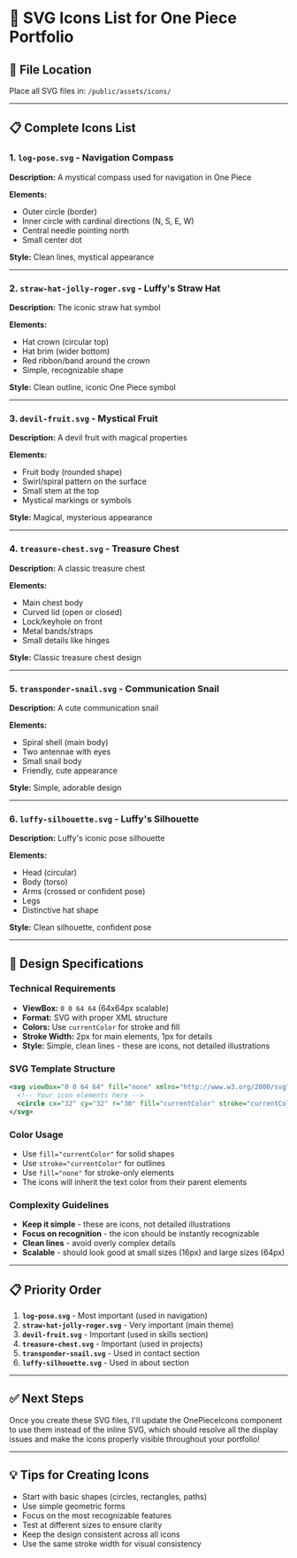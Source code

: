 # 🎨 SVG Icons List for One Piece Portfolio

## 📁 File Location
Place all SVG files in: `/public/assets/icons/`

---

## 📋 Complete Icons List

### 1. **`log-pose.svg`** - Navigation Compass
**Description:** A mystical compass used for navigation in One Piece

**Elements:**
- Outer circle (border)
- Inner circle with cardinal directions (N, S, E, W)
- Central needle pointing north
- Small center dot

**Style:** Clean lines, mystical appearance

---

### 2. **`straw-hat-jolly-roger.svg`** - Luffy's Straw Hat
**Description:** The iconic straw hat symbol

**Elements:**
- Hat crown (circular top)
- Hat brim (wider bottom)
- Red ribbon/band around the crown
- Simple, recognizable shape

**Style:** Clean outline, iconic One Piece symbol

---

### 3. **`devil-fruit.svg`** - Mystical Fruit
**Description:** A devil fruit with magical properties

**Elements:**
- Fruit body (rounded shape)
- Swirl/spiral pattern on the surface
- Small stem at the top
- Mystical markings or symbols

**Style:** Magical, mysterious appearance

---

### 4. **`treasure-chest.svg`** - Treasure Chest
**Description:** A classic treasure chest

**Elements:**
- Main chest body
- Curved lid (open or closed)
- Lock/keyhole on front
- Metal bands/straps
- Small details like hinges

**Style:** Classic treasure chest design

---

### 5. **`transponder-snail.svg`** - Communication Snail
**Description:** A cute communication snail

**Elements:**
- Spiral shell (main body)
- Two antennae with eyes
- Small snail body
- Friendly, cute appearance

**Style:** Simple, adorable design

---

### 6. **`luffy-silhouette.svg`** - Luffy's Silhouette
**Description:** Luffy's iconic pose silhouette

**Elements:**
- Head (circular)
- Body (torso)
- Arms (crossed or confident pose)
- Legs
- Distinctive hat shape

**Style:** Clean silhouette, confident pose

---

## 🎯 Design Specifications

### Technical Requirements
- **ViewBox:** `0 0 64 64` (64x64px scalable)
- **Format:** SVG with proper XML structure
- **Colors:** Use `currentColor` for stroke and fill
- **Stroke Width:** 2px for main elements, 1px for details
- **Style:** Simple, clean lines - these are icons, not detailed illustrations

### SVG Template Structure
```svg
<svg viewBox="0 0 64 64" fill="none" xmlns="http://www.w3.org/2000/svg">
  <!-- Your icon elements here -->
  <circle cx="32" cy="32" r="30" fill="currentColor" stroke="currentColor" strokeWidth="2"/>
</svg>
```

### Color Usage
- Use `fill="currentColor"` for solid shapes
- Use `stroke="currentColor"` for outlines
- Use `fill="none"` for stroke-only elements
- The icons will inherit the text color from their parent elements

### Complexity Guidelines
- **Keep it simple** - these are icons, not detailed illustrations
- **Focus on recognition** - the icon should be instantly recognizable
- **Clean lines** - avoid overly complex details
- **Scalable** - should look good at small sizes (16px) and large sizes (64px)

---

## 📋 Priority Order
1. **`log-pose.svg`** - Most important (used in navigation)
2. **`straw-hat-jolly-roger.svg`** - Very important (main theme)
3. **`devil-fruit.svg`** - Important (used in skills section)
4. **`treasure-chest.svg`** - Important (used in projects)
5. **`transponder-snail.svg`** - Used in contact section
6. **`luffy-silhouette.svg`** - Used in about section

---

## ✅ Next Steps
Once you create these SVG files, I'll update the OnePieceIcons component to use them instead of the inline SVG, which should resolve all the display issues and make the icons properly visible throughout your portfolio!

---

## 💡 Tips for Creating Icons
- Start with basic shapes (circles, rectangles, paths)
- Use simple geometric forms
- Focus on the most recognizable features
- Test at different sizes to ensure clarity
- Keep the design consistent across all icons
- Use the same stroke width for visual consistency
